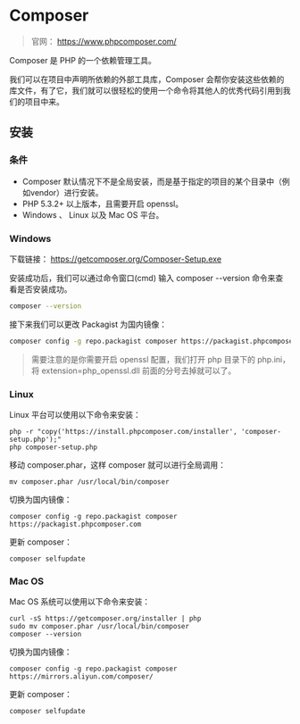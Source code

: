 # Composer

> 官网： https://www.phpcomposer.com/

Composer 是 PHP 的一个依赖管理工具。

我们可以在项目中声明所依赖的外部工具库，Composer 会帮你安装这些依赖的库文件，有了它，我们就可以很轻松的使用一个命令将其他人的优秀代码引用到我们的项目中来。

## 安装

### 条件

- Composer 默认情况下不是全局安装，而是基于指定的项目的某个目录中（例如vendor）进行安装。
- PHP 5.3.2+ 以上版本，且需要开启 openssl。 
- Windows 、 Linux 以及 Mac OS 平台。

### Windows

下载链接： https://getcomposer.org/Composer-Setup.exe

安装成功后，我们可以通过命令窗口(cmd) 输入 composer --version 命令来查看是否安装成功。

```sh
composer --version
```

接下来我们可以更改 Packagist 为国内镜像：

``` sh
composer config -g repo.packagist composer https://packagist.phpcomposer.com 
```

> 需要注意的是你需要开启 openssl 配置，我们打开 php 目录下的 php.ini， 将 extension=php_openssl.dll 前面的分号去掉就可以了。

### Linux

Linux 平台可以使用以下命令来安装：

```shell
php -r "copy('https://install.phpcomposer.com/installer', 'composer-setup.php');"
php composer-setup.php
```

移动 composer.phar，这样 composer 就可以进行全局调用：

```shell
mv composer.phar /usr/local/bin/composer
```

切换为国内镜像：

```shell
composer config -g repo.packagist composer https://packagist.phpcomposer.com
```

更新 composer：

```shell
composer selfupdate
```

### Mac OS

Mac OS 系统可以使用以下命令来安装：

```shell
curl -sS https://getcomposer.org/installer | php
sudo mv composer.phar /usr/local/bin/composer
composer --version
```

切换为国内镜像：

```shell
composer config -g repo.packagist composer https://mirrors.aliyun.com/composer/
```

更新 composer：

```shell
composer selfupdate
```



